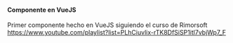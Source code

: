 <h4>Componente en VueJS</h4>

Primer componente hecho en VueJS siguiendo el curso de Rimorsoft
https://www.youtube.com/playlist?list=PLhCiuvlix-rTK8DfSiSP1itl7vbjWp7_F